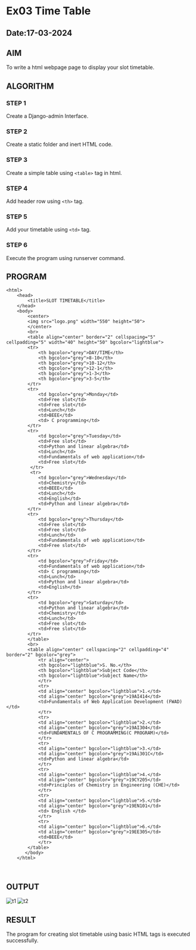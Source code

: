 # Ex03 Time Table
## Date:17-03-2024

## AIM
To write a html webpage page to display your slot timetable.

## ALGORITHM
### STEP 1
Create a Django-admin Interface.

### STEP 2
Create a static folder and inert HTML code.

### STEP 3
Create a simple table using ```<table>``` tag in html.

### STEP 4
Add header row using ```<th>``` tag.

### STEP 5
Add your timetable using ```<td>``` tag.

### STEP 6
Execute the program using runserver command.

## PROGRAM
```
<html>
    <head>
        <title>SLOT TIMETABLE</title>
    </head>
    <body>
        <center>
        <img src="logo.png" width="550" height="50">
        </center>
        <br>
        <table align="center" border="2" cellspacing="5" cellpadding="5" width="40" height="50" bgcolor="lightblue">
        <tr>
            <th bgcolor="grey">DAY/TIME</th>
            <th bgcolor="grey">8-10</th>
            <th bgcolor="grey">10-12</th>
            <th bgcolor="grey">12-1</th>
            <th bgcolor="grey">1-3</th>
            <th bgcolor="grey">3-5</th>
        </tr>
        <tr>
            <td bgcolor="grey">Monday</td>
            <td>Free slot</td>
            <td>Free slot</td>
            <td>Lunch</td>
            <td>BEEE</td>
            <td> C programming</td>
        </tr>
        <tr>
            <td bgcolor="grey">Tuesday</td>
            <td>Free slot</td>
            <td>Python and linear algebra</td>
            <td>Lunch</td>
            <td>Fundamentals of web application</td>
            <td>Free slot</td>
         </tr>
         <tr>
            <td bgcolor="grey">Wednesday</td>
            <td>Chemistry</td>
            <td>BEEE</td>
            <td>Lunch</td>
            <td>English</td>
            <td>Python and linear algebra</td>
        </tr>
        <tr>
            <td bgcolor="grey">Thursday</td>
            <td>Free slot</td>
            <td>Free slot</td>
            <td>Lunch</td>
            <td>Fundamentals of web application</td>
            <td>Free slot</td>
        </tr>
        <tr>
            <td bgcolor="grey">Friday</td>
            <td>Fundamentals of web application</td>
            <td> C programming</td>
            <td>Lunch</td>
            <td>Python and linear algebra</td>
            <td>English</td>
        </tr>
        <tr>
            <td bgcolor="grey">Saturday</td>
            <td>Python and linear algebra</td>
            <td>Chemistry</td>
            <td>Lunch</td>
            <td>Free slot</td>
            <td>Free slot</td>
        </tr>
        </table>
        <br>
        <table align="center" cellspacing="2" cellpadding="4" border="2" bgcolor="grey">
            <tr align="center">
            <th bgcolor="lightblue">S. No.</th>
            <th bgcolor="lightblue">Subject Code</th>
            <th bgcolor="lightblue">Subject Name</th>
            </tr>
            <tr>
            <td align="center" bgcolor="lightblue">1.</td>
            <td align="center" bgcolor="grey">19AI414</td>
            <td>Fundamentals of Web Application Development (FWAD)</td>
            </tr>
            <tr>
            <td align="center" bgcolor="lightblue">2.</td>
            <td align="center" bgcolor="grey">19AI304</td>
            <td>FUNDAMENTALS OF C PROGRAMMING(C PROGRAM)</td>
            </tr>
            <tr>
            <td align="center" bgcolor="lightblue">3.</td>
            <td align="center" bgcolor="grey">19Ai301C</td>
            <td>Python and linear algebra</td>
            </tr>
            <tr>
            <td align="center" bgcolor="lightblue">4.</td>
            <td align="center" bgcolor="grey">19CY205</td>
            <td>Principles of Chemistry in Engineering (CHE)</td>
            </tr>
            <tr>
            <td align="center" bgcolor="lightblue">5.</td>
            <td align="center" bgcolor="grey">19EN101</td>
            <td> English </td>
            </tr>
            <tr>
            <td align="center" bgcolor="lightblue">6.</td>
            <td align="center" bgcolor="grey">19EE305</td>
            <td>BEEE</td>
            </tr>
        </table>
       </body>
    </html>

    
```


## OUTPUT
![t1](https://github.com/pavithraselvaraj30/slot/assets/149366880/5a55db3d-7e08-4c6f-a7c8-e7a67a448f87)
![t2](https://github.com/pavithraselvaraj30/slot/assets/149366880/5b639e51-447c-4bbb-871d-02615e3b9492)



## RESULT
The program for creating slot timetable using basic HTML tags is executed successfully.
